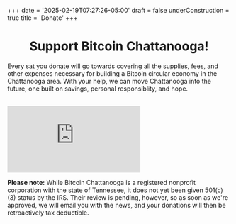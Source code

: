 +++
date = '2025-02-19T07:27:26-05:00'
draft = false
underConstruction = true
title = 'Donate'
+++

<div class="article">

<h1 style="text-align:center">Support Bitcoin Chattanooga!</h1>

Every sat you donate will go towards covering all the supplies, fees, and other expenses necessary for building a Bitcoin circular economy in the Chattanooga area. With your help, we can move Chattanooga into the future, one built on savings, personal responsiblity, and hope.

<br>

<iframe src='https://btcpay.satcrowd.com/apps/23zSkvmJdv2AECLfcom4Xij5zLLh/pos' style='max-width: 100%; border: 0;'></iframe>

<br>

<b>Please note:</b> While Bitcoin Chattanooga is a registered nonprofit corporation with the state of Tennessee, it does not yet been given 501(c)(3) status by the IRS. Their review is pending, however, so as soon as we're approved, we will email you with the news, and your donations will then be retroactively tax deductible.

<br>

</div>
